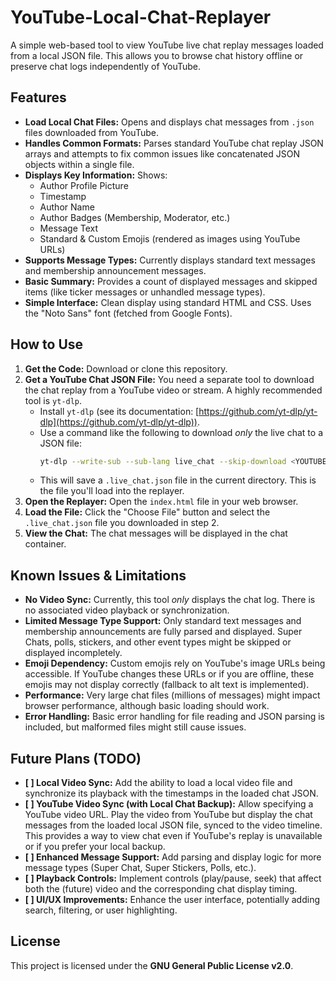 # YouTube-Local-Chat-Replayer

A simple web-based tool to view YouTube live chat replay messages loaded from a local JSON file. This allows you to browse chat history offline or preserve chat logs independently of YouTube.

## Features

*   **Load Local Chat Files:** Opens and displays chat messages from `.json` files downloaded from YouTube.
*   **Handles Common Formats:** Parses standard YouTube chat replay JSON arrays and attempts to fix common issues like concatenated JSON objects within a single file.
*   **Displays Key Information:** Shows:
    *   Author Profile Picture
    *   Timestamp
    *   Author Name
    *   Author Badges (Membership, Moderator, etc.)
    *   Message Text
    *   Standard & Custom Emojis (rendered as images using YouTube URLs)
*   **Supports Message Types:** Currently displays standard text messages and membership announcement messages.
*   **Basic Summary:** Provides a count of displayed messages and skipped items (like ticker messages or unhandled message types).
*   **Simple Interface:** Clean display using standard HTML and CSS. Uses the "Noto Sans" font (fetched from Google Fonts).

## How to Use

1.  **Get the Code:** Download or clone this repository.
2.  **Get a YouTube Chat JSON File:** You need a separate tool to download the chat replay from a YouTube video or stream. A highly recommended tool is `yt-dlp`.
    *   Install `yt-dlp` (see its documentation: [https://github.com/yt-dlp/yt-dlp](https://github.com/yt-dlp/yt-dlp)).
    *   Use a command like the following to download *only* the live chat to a JSON file:
        ```bash
        yt-dlp --write-sub --sub-lang live_chat --skip-download <YOUTUBE_VIDEO_URL>
        ```
    *   This will save a `.live_chat.json` file in the current directory. This is the file you'll load into the replayer.
3.  **Open the Replayer:** Open the `index.html` file in your web browser.
4.  **Load the File:** Click the "Choose File" button and select the `.live_chat.json` file you downloaded in step 2.
5.  **View the Chat:** The chat messages will be displayed in the chat container.

## Known Issues & Limitations

*   **No Video Sync:** Currently, this tool *only* displays the chat log. There is no associated video playback or synchronization.
*   **Limited Message Type Support:** Only standard text messages and membership announcements are fully parsed and displayed. Super Chats, polls, stickers, and other event types might be skipped or displayed incompletely.
*   **Emoji Dependency:** Custom emojis rely on YouTube's image URLs being accessible. If YouTube changes these URLs or if you are offline, these emojis may not display correctly (fallback to alt text is implemented).
*   **Performance:** Very large chat files (millions of messages) might impact browser performance, although basic loading should work.
*   **Error Handling:** Basic error handling for file reading and JSON parsing is included, but malformed files might still cause issues.

## Future Plans (TODO)

*   **[ ] Local Video Sync:** Add the ability to load a local video file and synchronize its playback with the timestamps in the loaded chat JSON.
*   **[ ] YouTube Video Sync (with Local Chat Backup):** Allow specifying a YouTube video URL. Play the video from YouTube but display the chat messages from the loaded local JSON file, synced to the video timeline. This provides a way to view chat even if YouTube's replay is unavailable or if you prefer your local backup.
*   **[ ] Enhanced Message Support:** Add parsing and display logic for more message types (Super Chat, Super Stickers, Polls, etc.).
*   **[ ] Playback Controls:** Implement controls (play/pause, seek) that affect both the (future) video and the corresponding chat display timing.
*   **[ ] UI/UX Improvements:** Enhance the user interface, potentially adding search, filtering, or user highlighting.

## License

This project is licensed under the **GNU General Public License v2.0**.
